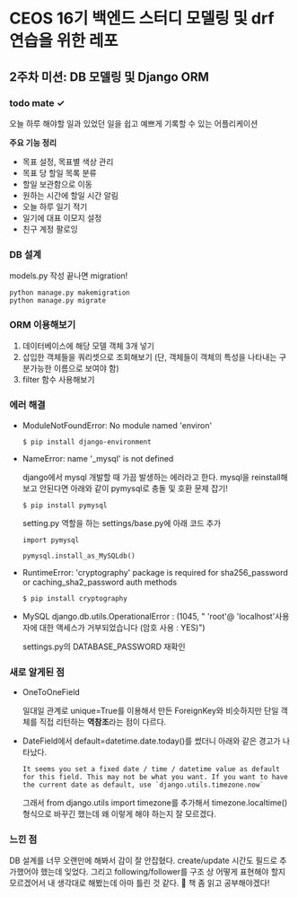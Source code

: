 # CEOS 16기 백엔드 스터디 모델링 및 drf 연습을 위한 레포


## 2주차 미션: DB 모델링 및 Django ORM

### todo mate ✓
오늘 하루 해야할 일과 있었던 일을 쉽고 예쁘게 기록할 수 있는 어플리케이션

**주요 기능 정리**
- 목표 설정, 목표별 색상 관리
- 목표 당 할일 목록 분류
- 할일 보관함으로 이동
- 원하는 시간에 할일 시간 알림
- 오늘 하루 일기 적기
- 일기에 대표 이모지 설정
- 친구 계정 팔로잉

### DB 설계


models.py 작성 끝나면 migration!
```
python manage.py makemigration
python manage.py migrate
```
### ORM 이용해보기
1. 데이터베이스에 해당 모델 객체 3개 넣기
2. 삽입한 객체들을 쿼리셋으로 조회해보기 (단, 객체들이 객체의 특성을 나타내는 구분가능한 이름으로 보여야 함)
3. filter 함수 사용해보기

### 에러 해결
- ModuleNotFoundError: No module named 'environ'

  ```
  $ pip install django-environment
  ```

- NameError: name '_mysql' is not defined
  
  django에서 mysql 개발할 때 가끔 발생하는 에러라고 한다. mysql을 reinstall해보고 안된다면 아래와 같이 pymysql로 충돌 및 호환 문제 잡기!
  ```
  $ pip install pymysql
  ```
  setting.py 역할을 하는 settings/base.py에 아래 코드 추가
  ```angular2html
  import pymysql
  
  pymysql.install_as_MySQLdb()
  ```
- RuntimeError: 'cryptography' package is required for sha256_password or caching_sha2_password auth methods

  ```
  $ pip install cryptography
  ```
- MySQL django.db.utils.OperationalError : (1045, " 'root'@ 'localhost'사용자에 대한 액세스가 거부되었습니다 (암호 사용 : YES)")
  
  settings.py의 DATABASE_PASSWORD 재확인

### 새로 알게된 점
- OneToOneField
  
  일대일 관계로 unique=True를 이용해서 만든 ForeignKey와 비슷하지만 단일 객체를 직접 리턴하는 **역참조**라는 점이 다르다.

- DateField에서 default=datetime.date.today()를 썼더니 아래와 같은 경고가 나타났다.

  ```
  It seems you set a fixed date / time / datetime value as default for this field. This may not be what you want. If you want to have the current date as default, use `django.utils.timezone.now`
  ```
  
  그래서 from django.utils import timezone를 추가해서 timezone.localtime() 형식으로 바꾸긴 했는데 왜 이렇게 해야 하는지 잘 모르겠다.

### 느낀 점
DB 설계를 너무 오랜만에 해봐서 감이 잘 안잡혔다. create/update 시간도 필드로 추가했어야 했는데 잊었다. 그리고 following/follower를 구조 상 어떻게 표현해야 할지 모르겠어서 내 생각대로 해봤는데 아마 틀린 것 같다. 🥲
책 좀 읽고 공부해야겠다!
